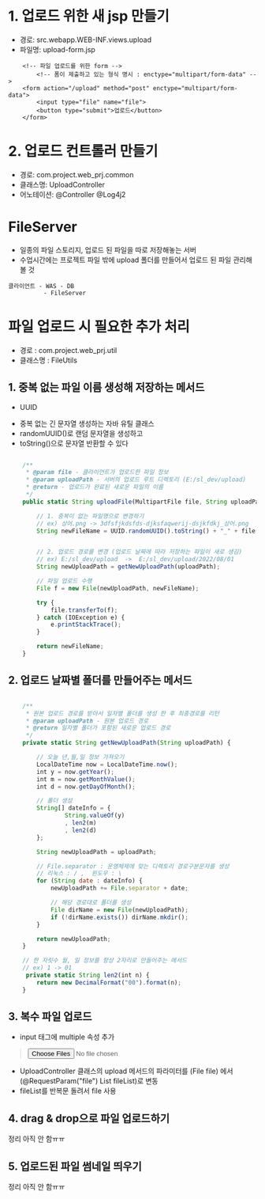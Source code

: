 # 1. 업로드 위한 새 jsp 만들기
- 경로: src.webapp.WEB-INF.views.upload
- 파일명: upload-form.jsp
```
    <!-- 파일 업로드를 위한 form -->
        <!-- 폼이 제출하고 있는 형식 명시 : enctype="multipart/form-data" -->
    <form action="/upload" method="post" enctype="multipart/form-data">
        <input type="file" name="file">
        <button type="submit">업로드</button>
    </form>
```

# 2. 업로드 컨트롤러 만들기
- 경로: com.project.web_prj.common
- 클래스명: UploadController
- 어노테이션: @Controller @Log4j2

# FileServer
- 일종의 파일 스토리지, 업로드 된 파일을 따로 저장해놓는 서버
- 수업시간에는 프로젝트 파일 밖에 upload 폴더를 만들어서 업로드 된 파일 관리해 볼 것
```
클라이언트 - WAS - DB
          - FileServer
```

# 파일 업로드 시 필요한 추가 처리
- 경로 : com.project.web_prj.util
- 클래스명 : FileUtils

## 1. 중복 없는 파일 이름 생성해 저장하는 메서드
- UUID
 + 중복 없는 긴 문자열 생성하는 자바 유틸 클래스
 + randomUUID()로 랜덤 문자열을 생성하고
 + toString()으로 문자열 반환할 수 있다
``` javascript

    /**
     * @param file - 클라이언트가 업로드한 파일 정보
     * @param uploadPath - 서버의 업로드 루트 디렉토리 (E:/sl_dev/upload)
     * @return - 업로드가 완료된 새로운 파일의 이름
     */
    public static String uploadFile(MultipartFile file, String uploadPath) {

        // 1. 중복이 없는 파일명으로 변경하기
        // ex) 상어.png -> 3dfsfjkdsfds-djksfaqwerij-dsjkfdkj_상어.png
        String newFileName = UUID.randomUUID().toString() + "_" + file.getOriginalFilename();


        // 2. 업로드 경로를 변경 (업로드 날짜에 따라 저장하는 파일이 새로 생김)
        // ex) E:/sl_dev/upload  ->  E:/sl_dev/upload/2022/08/01
        String newUploadPath = getNewUploadPath(uploadPath);

        // 파일 업로드 수행
        File f = new File(newUploadPath, newFileName);

        try {
            file.transferTo(f);
        } catch (IOException e) {
            e.printStackTrace();
        }

        return newFileName;
    }
```
## 2. 업로드 날짜별 폴더를 만들어주는 메서드
``` javascript

    /**
     * 원본 업로드 경로를 받아서 일자별 폴더를 생성 한 후 최종경로를 리턴
     * @param uploadPath - 원본 업로드 경로
     * @return 일자별 폴더가 포함된 새로운 업로드 경로
     */
    private static String getNewUploadPath(String uploadPath) {

        // 오늘 년,월,일 정보 가져오기
        LocalDateTime now = LocalDateTime.now();
        int y = now.getYear();
        int m = now.getMonthValue();
        int d = now.getDayOfMonth();

        // 폴더 생성
        String[] dateInfo = {
                String.valueOf(y)
                , len2(m)
                , len2(d)
        };

        String newUploadPath = uploadPath;

        // File.separator : 운영체제에 맞는 디렉토리 경로구분문자를 생성
        // 리눅스 : / ,  윈도우 : \
        for (String date : dateInfo) {
            newUploadPath += File.separator + date;

            // 해당 경로대로 폴더를 생성
            File dirName = new File(newUploadPath);
            if (!dirName.exists()) dirName.mkdir();
        }

        return newUploadPath;
    }

    // 한 자릿수 월, 일 정보를 항상 2자리로 만들어주는 메서드
    // ex) 1 -> 01
     private static String len2(int n) {
        return new DecimalFormat("00").format(n);
    }

```

## 3. 복수 파일 업로드
- input 태그에 multiple 속성 추가
> <input type="file" name="file" multiple>
- UploadController 클래스의 upload 메서드의 파라미터를 (File file) 에서 (@RequestParam("file") List<MultipartFile> fileList)로 변동
- fileList를 반복문 돌려서 file 사용

## 4. drag & drop으로 파일 업로드하기
정리 아직 안 함ㅠㅠ

## 5. 업로드된 파일 썸네일 띄우기
정리 아직 안 함ㅠㅠ